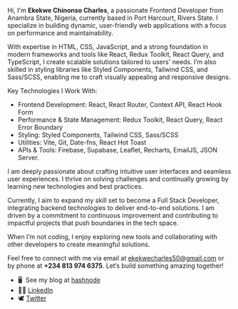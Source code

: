 Hi, I'm **Ekekwe Chinonso Charles**, a passionate Frontend Developer from Anambra State, Nigeria, currently based in Port Harcourt, Rivers State. I specialize in building dynamic, user-friendly web applications with a focus on performance and maintainability.

With expertise in HTML, CSS, JavaScript, and a strong foundation in modern frameworks and tools like React, Redux Toolkit, React Query, and TypeScript, I create scalable solutions tailored to users' needs. I’m also skilled in styling libraries like Styled Components, Tailwind CSS, and Sass/SCSS, enabling me to craft visually appealing and responsive designs.

Key Technologies I Work With:
- Frontend Development: React, React Router, Context API, React Hook Form
- Performance & State Management: Redux Toolkit, React Query, React Error Boundary
- Styling: Styled Components, Tailwind CSS, Sass/SCSS
- Utilities: Vite, Git, Date-fns, React Hot Toast
- APIs & Tools: Firebase, Supabase, Leaflet, Recharts, EmailJS, JSON Server.

I am deeply passionate about crafting intuitive user interfaces and seamless user experiences. I thrive on solving challenges and continually growing by learning new technologies and best practices.

Currently, I aim to expand my skill set to become a Full Stack Developer, integrating backend technologies to deliver end-to-end solutions. I am driven by a commitment to continuous improvement and contributing to impactful projects that push boundaries in the tech space.

When I’m not coding, I enjoy exploring new tools and collaborating with other developers to create meaningful solutions.

Feel free to connect with me via email at [ekekwecharles50@gmail.com](mailto:ekekwecharles50@gmail.com) or by phone at **+234 813 974 6375**. Let’s build something amazing together!



 * 🖥️  See my blog at [hashnode](https://snowcodes.hashnode.dev/)
 * 👨‍💻 [LinkedIn ](www.linkedin.com/in/xharlessnow)
 * 🕊 [Twitter](https://x.com/xharlessnow)
